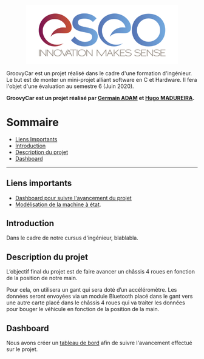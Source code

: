 <p align="center"><img src="readme/img/eseo_logo.png" width="400"></p>

GroovyCar est un projet réalisé dans le cadre d'une formation d'ingénieur.
Le but est de monter un mini-projet alliant software en C et Hardware.
Il fera l'objet d'une évaluation au semestre 6 (Juin 2020).

**GroovyCar est un projet réalisé par [Germain ADAM](https://www.linkedin.com/in/germain-adam-543a26173/) et [Hugo MADUREIRA](https://www.linkedin.com/in/hugo-madureira/).**


# Sommaire

* [Liens Importants](#liens-importants)
* [Introduction](#Introduction)
* [Description du projet](#description-du-projet)
* [Dashboard](#dashboard)

***

## Liens importants

* [Dashboard pour suivre l'avancement du projet](readme/dashboard.md)
* [Modélisation de la machine à état](https://www.draw.io/?lightbox=1&highlight=0000ff&edit=_blank&layers=1&nav=1&title=Untitled%20Diagram.drawio#R7VvZcqM4FP0aPyYldni0nUx6qiZVqUlXd%2BdRwYqhByOPEI6drx8JEBgJ4xVwUvMSo4v2e85dhDIypov1A4HL4BHPUDTSwWw9Mu5Guq7Zls1%2BuGSTSwzNBrlkTsJZUasSPIcfqBCKamk4Q0mtIsU4ouGyLvRxHCOf1mSQEPxer%2FaGo%2FqoSzhHiuDZh5Eq%2FRnOaJBLXd2p5N9QOA%2FEyJrt5W8WUFQuVpIEcIbft0TG%2FciYEoxp%2FrRYT1HEd0%2FsS97ujx1vy4kRFNNDGnz74Y9XH0%2Fkz%2B%2Fjxfjnh%2Ffbf5zeFOpJ6EYsmOA0niHeBoyMCSY0wHMcw%2BgvjJdMqDHhb0TpplAVTClmooAuouItmw7Z%2FOLtby1RfCm6ywp361ppI0oztvHFPKph7yvpxE%2FJKptZNsw6pL9EU%2Fb8Uo3IStUYvCCGyBfLB9q5h4UowSnxUcvGCSxCMke0pZ5VappxBOEFYktm7QiKIA1X9XnAAqvzsl7RdEwI3GxVWOIwpslWz09cwCoI3nlW3mPBuhvOxG1wsIe8T1HamlwlygB0BJh0U0HTkUo9G3wDaDjvsG8V28YgKi6WsYJRWixspNsR257JG86mV%2Bne%2FjfF4sVNkilszCpo1nJdvWRP8%2BI36%2BVVCJjtHk2N0XhMM4tPYVRWIXIjtpJXWRaUtZKQ9fDjFfKOmAwuGJImRTuQoDTki4YRJmy3QQT5H4ZA5lGicB5jilrHzVctxDL4o4i5KQ7y9yCk6HkJM8C9M1fZhNoVIhSt23GrwqxooHverYyI0vW8V55L84CoF9T8FtgN0C1InWAUdiJG0dmhENKNNgilQvAI%2FSCMEVc7RxJbILinHAal9tK9Gm0CmKRlpjNaV2dCCf4HTTHDFJPEOOYQeAujSBJBjjBW9JmOEZNPOAJCFnuMixeLcDaLduGnbisvACEDABlAbiOAVPjoXaFH0wd3KbvimfLdjnjmgq7IOtAVneuJzlKV1ZdruI%2B5dQ74ZrR5gGuyzprm3TqyeQZOA7usRvPsdmad1QRgQH65Xj1juHU1d1%2FWwEtPiIRsP7gNvTT19EPDwEGiQNORTTawgQSKDqJA07om1JiWW0cN0IzPghoTnAmbs9hvDs%2F%2BQTbdGHTTncE3%2FdQjmkGUNWhQY7qDK2uQTTeH3HTRcfeh5BQvFmnMUi4a4rg8HIhfE%2F7zykanGLPQjK3RZ8vO0kivLeZUBf8fVjSEw6anhC2eGgvrTZmmZnYWCqsJzITyVOMBZpjLREBTNu7L5P%2BWK2tFa8pQ7Ib8pLP8X3xnaVcK%2BLpKMQ2gnOtpYGi1WCoNriWG2Xcs04iDC%2FpYYZ%2B6D2xOyhgNIKFJs23pu6HUwpG%2FNMgtOsoxQV9BwHgFYx%2BR41z2NblTplRJQ26DO%2B37aMnsLYr7G%2Flp9JkVKAh1ZQo0%2BlLgd2ZUY67A6kvNA0z9oD2cvWqVmqZsNa9CpeaAKr0jONyToVy1Sl05Pr4KlVpNLJV3KZ6N%2BV0oHtZGMElCPwuEIKGqeDvEEldsyms1L1tvmq%2FYHBkGDhJ47Tj%2B21Ki1ZB5Ctlx8ZkagCkocoCEjXypRbuWyMxU%2FL5jSV3lm6F0dX7U6GjtUaOS4sstuokarSYDdyE2nJhwXOBeWzvlBuHQDlPZD4fKxLayxPaJHHJsBdlyVxfikG4qky7AuWtuagvbOTpXc%2FpgnXpK8wVY1%2BNt0sN5t%2BNgvh%2FemZYCYfne2KG88yzrVleo53RDPU2N3Kx2IqktbPl6tbqg9hYdUc%2FtjnrXFP5duUeyVI90KjNUG650dSFaqJPeF9U58hXBnqI6rweQ25ZWM%2F6e027%2BT%2FAwHd44MQ%2FmyaAexFGDoDM8SE88cYSRPZgnnura%2BuCJ3XTkelmeaIe7gjJy6zBuuySDjE%2FBoM%2FpaRxD5sOeTMYDenuLYxnEitX%2F2uXVq39ZNO7%2FAw%3D%3D).

## Introduction

Dans le cadre de notre cursus d'ingénieur, blablabla.

## Description du projet

L’objectif final du projet est de faire avancer un châssis 4 roues en fonction de la position de notre main. 

Pour cela, on utilisera un gant qui sera doté d’un accéléromètre. Les données seront envoyées via un module Bluetooth placé dans le gant vers une autre carte placé dans le châssis 4 roues qui va traiter les données pour bouger le véhicule en fonction de la position de la main.

## Dashboard

Nous avons créer un [tableau de bord](readme/dashboard.md) afin de suivre l'avancement effectué sur le projet.

